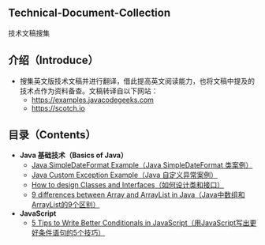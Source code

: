 ## Technical-Document-Collection
技术文稿搜集

## 介绍（Introduce）
- 搜集英文版技术文稿并进行翻译，借此提高英文阅读能力，也将文稿中提及的技术点作为资料备查。文稿转译自以下网站：
    - https://examples.javacodegeeks.com
    - https://scotch.io

## 目录（Contents）
- **Java 基础技术（Basics of Java）**
	- [Java SimpleDateFormat Example（Java SimpleDateFormat 类案例）](Java-SimpleDateFormat-Example.md)
	- [Java Custom Exception Example（Java 自定义异常案例）](Java-Custom-Exception-Example.md)
	- [How to design Classes and Interfaces（如何设计类和接口）](How-to-design-Classes-and-Interfaces.md)
	- [9 differences between Array and ArrayList in Java（Java中数组和ArrayList的9个区别）](9-differences-between-Array-and-ArrayList-in-Java.md)
- **JavaScript**
	- [5 Tips to Write Better Conditionals in JavaScript（用JavaScript写出更好条件语句的5个技巧）](5-Tips-to-Write-Better-Conditionals-in-JavaScript.md)
